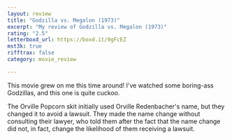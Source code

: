 ```yaml
---
layout: review
title: "Godzilla vs. Megalon (1973)"
excerpt: "My review of Godzilla vs. Megalon (1973)"
rating: "2.5"
letterboxd_url: https://boxd.it/9gFcEZ
mst3k: true
rifftrax: false
category: movie_review

---
```


This movie grew on me this time around! I've watched some boring-ass Godzillas, and this one is quite cuckoo.

The Orville Popcorn skit initially used Orville Redenbacher's name, but they changed it to avoid a lawsuit. They made the name change without consulting their lawyer, who told them after the fact that the name change did not, in fact, change the likelihood of them receiving a lawsuit.